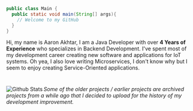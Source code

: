 ```java
public class Main {  
  public static void main(String[] args){
    // Welcome to my GitHub
  }
}
```
Hi, my name is Aaron Akhtar, I am a Java Developer with over **4 Years of Experience** who specializes in Backend Development. I've spent most of my development career creating new software and applications for IoT systems. Oh yea, I also love writing Microservices, I don't know why but I seem to enjoy creating Service-Oriented applications.

#
<img align="left" alt="Github Stats" src="https://github-readme-stats.vercel.app/api?username=aaron-akhtar&show_icons=true&hide_border=true" />

*Some of the older projects / earlier projects are archived projects from a while ago that I decided to upload for the history of my development improvement.*
